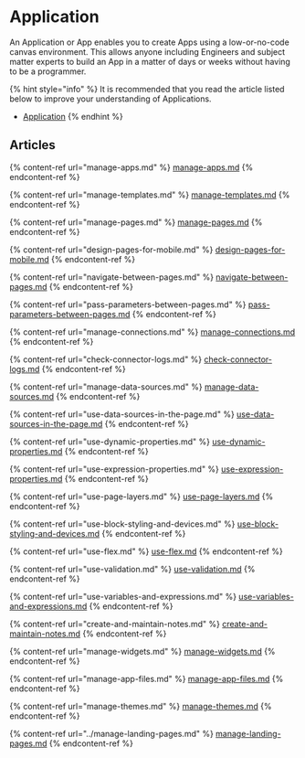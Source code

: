 # Application

An Application or App enables you to create Apps using a low-or-no-code canvas environment. This allows anyone including Engineers and subject matter experts to build an App in a matter of days or weeks without having to be a programmer.

{% hint style="info" %}
It is recommended that you read the article listed below to improve your understanding of Applications.

* [Application](../../concepts/application/)
{% endhint %}

## Articles

{% content-ref url="manage-apps.md" %}
[manage-apps.md](manage-apps.md)
{% endcontent-ref %}

{% content-ref url="manage-templates.md" %}
[manage-templates.md](manage-templates.md)
{% endcontent-ref %}

{% content-ref url="manage-pages.md" %}
[manage-pages.md](manage-pages.md)
{% endcontent-ref %}

{% content-ref url="design-pages-for-mobile.md" %}
[design-pages-for-mobile.md](design-pages-for-mobile.md)
{% endcontent-ref %}

{% content-ref url="navigate-between-pages.md" %}
[navigate-between-pages.md](navigate-between-pages.md)
{% endcontent-ref %}

{% content-ref url="pass-parameters-between-pages.md" %}
[pass-parameters-between-pages.md](pass-parameters-between-pages.md)
{% endcontent-ref %}

{% content-ref url="manage-connections.md" %}
[manage-connections.md](manage-connections.md)
{% endcontent-ref %}

{% content-ref url="check-connector-logs.md" %}
[check-connector-logs.md](check-connector-logs.md)
{% endcontent-ref %}

{% content-ref url="manage-data-sources.md" %}
[manage-data-sources.md](manage-data-sources.md)
{% endcontent-ref %}

{% content-ref url="use-data-sources-in-the-page.md" %}
[use-data-sources-in-the-page.md](use-data-sources-in-the-page.md)
{% endcontent-ref %}

{% content-ref url="use-dynamic-properties.md" %}
[use-dynamic-properties.md](use-dynamic-properties.md)
{% endcontent-ref %}

{% content-ref url="use-expression-properties.md" %}
[use-expression-properties.md](use-expression-properties.md)
{% endcontent-ref %}

{% content-ref url="use-page-layers.md" %}
[use-page-layers.md](use-page-layers.md)
{% endcontent-ref %}

{% content-ref url="use-block-styling-and-devices.md" %}
[use-block-styling-and-devices.md](use-block-styling-and-devices.md)
{% endcontent-ref %}

{% content-ref url="use-flex.md" %}
[use-flex.md](use-flex.md)
{% endcontent-ref %}

{% content-ref url="use-validation.md" %}
[use-validation.md](use-validation.md)
{% endcontent-ref %}

{% content-ref url="use-variables-and-expressions.md" %}
[use-variables-and-expressions.md](use-variables-and-expressions.md)
{% endcontent-ref %}

{% content-ref url="create-and-maintain-notes.md" %}
[create-and-maintain-notes.md](create-and-maintain-notes.md)
{% endcontent-ref %}

{% content-ref url="manage-widgets.md" %}
[manage-widgets.md](manage-widgets.md)
{% endcontent-ref %}

{% content-ref url="manage-app-files.md" %}
[manage-app-files.md](manage-app-files.md)
{% endcontent-ref %}

{% content-ref url="manage-themes.md" %}
[manage-themes.md](manage-themes.md)
{% endcontent-ref %}

{% content-ref url="../manage-landing-pages.md" %}
[manage-landing-pages.md](../manage-landing-pages.md)
{% endcontent-ref %}


